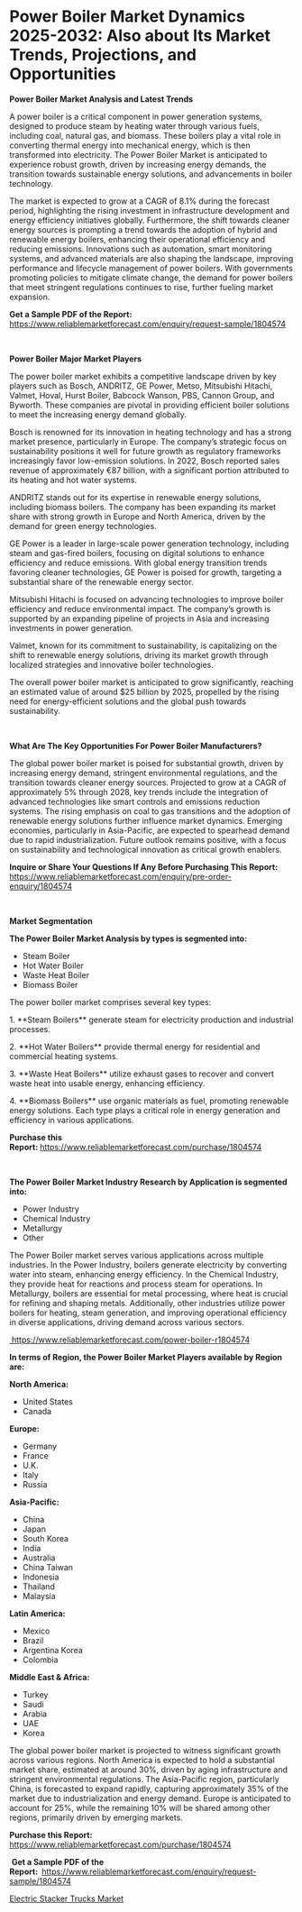 <p><h1>Power Boiler Market Dynamics 2025-2032: Also about Its Market Trends, Projections, and Opportunities</h1></p><p><strong>Power Boiler Market Analysis and Latest Trends</strong></p>
<p><p>A power boiler is a critical component in power generation systems, designed to produce steam by heating water through various fuels, including coal, natural gas, and biomass. These boilers play a vital role in converting thermal energy into mechanical energy, which is then transformed into electricity. The Power Boiler Market is anticipated to experience robust growth, driven by increasing energy demands, the transition towards sustainable energy solutions, and advancements in boiler technology.</p><p>The market is expected to grow at a CAGR of 8.1% during the forecast period, highlighting the rising investment in infrastructure development and energy efficiency initiatives globally. Furthermore, the shift towards cleaner energy sources is prompting a trend towards the adoption of hybrid and renewable energy boilers, enhancing their operational efficiency and reducing emissions. Innovations such as automation, smart monitoring systems, and advanced materials are also shaping the landscape, improving performance and lifecycle management of power boilers. With governments promoting policies to mitigate climate change, the demand for power boilers that meet stringent regulations continues to rise, further fueling market expansion.</p></p>
<p><strong>Get a Sample PDF of the Report:&nbsp;</strong> <a href="https://www.reliablemarketforecast.com/enquiry/request-sample/1804574?utm_campaign=1134&utm_medium=2&utm_source=Github&utm_content=ia&utm_term=19022025&utm_id=power-boiler">https://www.reliablemarketforecast.com/enquiry/request-sample/1804574</a></p>
<p>&nbsp;</p>
<p><strong>Power Boiler Major Market Players</strong></p>
<p><p>The power boiler market exhibits a competitive landscape driven by key players such as Bosch, ANDRITZ, GE Power, Metso, Mitsubishi Hitachi, Valmet, Hoval, Hurst Boiler, Babcock Wanson, PBS, Cannon Group, and Byworth. These companies are pivotal in providing efficient boiler solutions to meet the increasing energy demand globally.</p><p>Bosch is renowned for its innovation in heating technology and has a strong market presence, particularly in Europe. The company’s strategic focus on sustainability positions it well for future growth as regulatory frameworks increasingly favor low-emission solutions. In 2022, Bosch reported sales revenue of approximately €87 billion, with a significant portion attributed to its heating and hot water systems.</p><p>ANDRITZ stands out for its expertise in renewable energy solutions, including biomass boilers. The company has been expanding its market share with strong growth in Europe and North America, driven by the demand for green energy technologies. </p><p>GE Power is a leader in large-scale power generation technology, including steam and gas-fired boilers, focusing on digital solutions to enhance efficiency and reduce emissions. With global energy transition trends favoring cleaner technologies, GE Power is poised for growth, targeting a substantial share of the renewable energy sector.</p><p>Mitsubishi Hitachi is focused on advancing technologies to improve boiler efficiency and reduce environmental impact. The company’s growth is supported by an expanding pipeline of projects in Asia and increasing investments in power generation.</p><p>Valmet, known for its commitment to sustainability, is capitalizing on the shift to renewable energy solutions, driving its market growth through localized strategies and innovative boiler technologies.</p><p>The overall power boiler market is anticipated to grow significantly, reaching an estimated value of around $25 billion by 2025, propelled by the rising need for energy-efficient solutions and the global push towards sustainability.</p></p>
<p>&nbsp;</p>
<p><strong>What Are The Key Opportunities For Power Boiler Manufacturers?</strong></p>
<p><p>The global power boiler market is poised for substantial growth, driven by increasing energy demand, stringent environmental regulations, and the transition towards cleaner energy sources. Projected to grow at a CAGR of approximately 5% through 2028, key trends include the integration of advanced technologies like smart controls and emissions reduction systems. The rising emphasis on coal to gas transitions and the adoption of renewable energy solutions further influence market dynamics. Emerging economies, particularly in Asia-Pacific, are expected to spearhead demand due to rapid industrialization. Future outlook remains positive, with a focus on sustainability and technological innovation as critical growth enablers.</p></p>
<p><strong>Inquire or Share Your Questions If Any Before Purchasing This Report:</strong> <a href="https://www.reliablemarketforecast.com/enquiry/pre-order-enquiry/1804574?utm_campaign=1134&utm_medium=2&utm_source=Github&utm_content=ia&utm_term=19022025&utm_id=power-boiler">https://www.reliablemarketforecast.com/enquiry/pre-order-enquiry/1804574</a></p>
<p>&nbsp;</p>
<p><strong>Market Segmentation</strong></p>
<p><strong>The Power Boiler Market Analysis by types is segmented into:</strong></p>
<p><ul><li>Steam Boiler</li><li>Hot Water Boiler</li><li>Waste Heat Boiler</li><li>Biomass Boiler</li></ul></p>
<p><p>The power boiler market comprises several key types: </p><p>1. **Steam Boilers** generate steam for electricity production and industrial processes.</p><p>2. **Hot Water Boilers** provide thermal energy for residential and commercial heating systems.</p><p>3. **Waste Heat Boilers** utilize exhaust gases to recover and convert waste heat into usable energy, enhancing efficiency. </p><p>4. **Biomass Boilers** use organic materials as fuel, promoting renewable energy solutions. Each type plays a critical role in energy generation and efficiency in various applications.</p></p>
<p><strong>Purchase this Report:&nbsp;</strong><a href="https://www.reliablemarketforecast.com/purchase/1804574?utm_campaign=1134&utm_medium=2&utm_source=Github&utm_content=ia&utm_term=19022025&utm_id=power-boiler">https://www.reliablemarketforecast.com/purchase/1804574</a></p>
<p>&nbsp;</p>
<p><strong>The Power Boiler Market Industry Research by Application is segmented into:</strong></p>
<p><ul><li>Power Industry</li><li>Chemical Industry</li><li>Metallurgy</li><li>Other</li></ul></p>
<p><p>The Power Boiler market serves various applications across multiple industries. In the Power Industry, boilers generate electricity by converting water into steam, enhancing energy efficiency. In the Chemical Industry, they provide heat for reactions and process steam for operations. In Metallurgy, boilers are essential for metal processing, where heat is crucial for refining and shaping metals. Additionally, other industries utilize power boilers for heating, steam generation, and improving operational efficiency in diverse applications, driving demand across various sectors.</p></p>
<p><a href="https://www.reliablemarketforecast.com/power-boiler-r1804574?utm_campaign=1134&utm_medium=2&utm_source=Github&utm_content=ia&utm_term=19022025&utm_id=power-boiler">&nbsp;https://www.reliablemarketforecast.com/power-boiler-r1804574</a></p>
<p><strong>In terms of Region, the Power Boiler Market Players available by Region are:</strong></p>
<p>
    <p> <strong> North America: </strong>
        <ul>
            <li>United States</li>
            <li>Canada</li>
        </ul>
        </p> 
    <p> <strong> Europe: </strong>
        <ul>
            <li>Germany</li>
            <li>France</li>
            <li>U.K.</li>
            <li>Italy</li>
            <li>Russia</li>
        </ul>
        </p> 
    <p> <strong> Asia-Pacific: </strong>
        <ul>
            <li>China</li>
            <li>Japan</li>
            <li>South Korea</li>
            <li>India</li>
            <li>Australia</li>
            <li>China Taiwan</li>
            <li>Indonesia</li>
            <li>Thailand</li>
            <li>Malaysia</li>
        </ul>
        </p> 
    <p> <strong> Latin America: </strong>
        <ul>
            <li>Mexico</li>
            <li>Brazil</li>
            <li>Argentina Korea</li>
            <li>Colombia</li>
        </ul>
        </p> 
    <p> <strong> Middle East & Africa: </strong>
        <ul>
            <li>Turkey</li>
            <li>Saudi</li>
            <li>Arabia</li>
            <li>UAE</li>
            <li>Korea</li>
        </ul>
    </p>
    </p>
<p><p>The global power boiler market is projected to witness significant growth across various regions. North America is expected to hold a substantial market share, estimated at around 30%, driven by aging infrastructure and stringent environmental regulations. The Asia-Pacific region, particularly China, is forecasted to expand rapidly, capturing approximately 35% of the market due to industrialization and energy demand. Europe is anticipated to account for 25%, while the remaining 10% will be shared among other regions, primarily driven by emerging markets.</p></p>
<p><strong>Purchase this Report: </strong><a href="https://www.reliablemarketforecast.com/purchase/1804574?utm_campaign=1134&utm_medium=2&utm_source=Github&utm_content=ia&utm_term=19022025&utm_id=power-boiler">https://www.reliablemarketforecast.com/purchase/1804574</a></p>
<p>&nbsp;<strong>Get a Sample PDF of the Report:&nbsp;&nbsp;</strong><a href="https://www.reliablemarketforecast.com/enquiry/request-sample/1804574?utm_campaign=1134&utm_medium=2&utm_source=Github&utm_content=ia&utm_term=19022025&utm_id=power-boiler">https://www.reliablemarketforecast.com/enquiry/request-sample/1804574</a></p>
<p><strong></strong></p>
<p><p><a href="https://github.com/BryceTownsendr/Market-Research-Report-List-7/blob/main/electric-stacker-trucks-market.md?utm_campaign=1134&utm_medium=2&utm_source=Github&utm_content=ia&utm_term=19022025&utm_id=power-boiler">Electric Stacker Trucks Market</a></p></p>